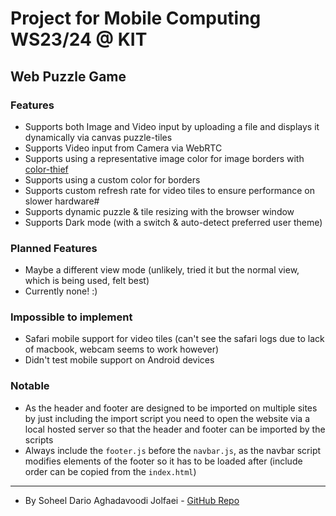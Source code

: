 # Project for Mobile Computing WS23/24 @ KIT

## Web Puzzle Game
### Features
- Supports both Image and Video input by uploading a file and displays it dynamically via canvas puzzle-tiles
- Supports Video input from Camera via WebRTC
- Supports using a representative image color for image borders with [color-thief](https://github.com/lokesh/color-thief)
- Supports using a custom color for borders
- Supports custom refresh rate for video tiles to ensure performance on slower hardware#
- Supports dynamic puzzle & tile resizing with the browser window
- Supports Dark mode (with a switch & auto-detect preferred user theme)

### Planned Features
- Maybe a different view mode (unlikely, tried it but the normal view, which is being used, felt best)
- Currently none! :)

### Impossible to implement
- Safari mobile support for video tiles (can't see the safari logs due to lack of macbook, webcam seems to work however)
- Didn't test mobile support on Android devices

### Notable
- As the header and footer are designed to be imported on multiple sites by just including the import script you need to open the website via a local hosted server so that the header and footer can be imported by the scripts
- Always include the `footer.js` before the `navbar.js`, as the navbar script modifies elements of the footer so it has to be loaded after (include order can be copied from the `index.html`) 

---
- By Soheel Dario Aghadavoodi Jolfaei - [GitHub Repo](https://github.com/BasicallyPolaris/MC-HTML)
